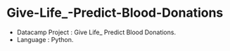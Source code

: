 # Give-Life_-Predict-Blood-Donations



* Datacamp Project : Give Life_ Predict Blood Donations.
* Language : Python.


